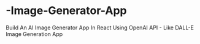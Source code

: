 # -Image-Generator-App
Build An AI Image Generator App In React Using OpenAI  API - Like DALL-E Image Generation App
